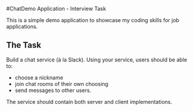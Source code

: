#ChatDemo Application - Interview Task

This is a simple demo application to showcase my coding skills for job applications.

## The Task
Build a chat service (à la Slack). Using your service, users should be able to:
- choose a nickname
- join chat rooms of their own choosing
- send messages to other users.

The service should contain both server and client implementations.
